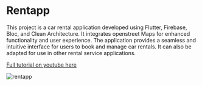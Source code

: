 # Rentapp

This project is a car rental application developed using Flutter, Firebase, Bloc, and Clean Architecture. It integrates openstreet Maps for enhanced functionality and user experience. The application provides a seamless and intuitive interface for users to book and manage car rentals. It can also be adapted for use in other rental service applications.

[Full tutorial on youtube here]([docs/CONTRIBUTING.md](https://youtu.be/RKrWgdCUP1U))



![rentapp](https://github.com/Fabrice-Fabio/rentapp/assets/35635121/49e0163a-f391-461a-b1d0-d9092e7e4dc5)
